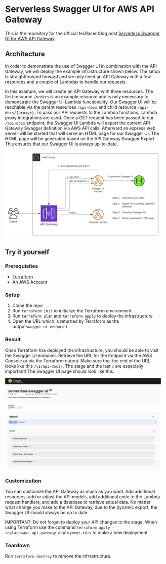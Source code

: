 # Serverless Swagger UI for AWS API Gateway

This is the repository for the official tecRacer blog post [Serverless Swagger UI for AWS API Gateway](https://www.tecracer.com/blog/2023/03/serverless-swagger-ui-for-aws-api-gateway.html).

## Architecture

In order to demonstrate the use of Swagger UI in combination with the API Gateway, we will deploy the example infrastructure shown below. The setup is straightforward forward and we only need an API Gateway with a few resources and a couple of Lambdas to handle our requests.

In this example, we will create an API Gateway with three resources. The first resource `/orders` is an example resource and is only necessary to demonstrate the Swagger UI Lambda functionality. Our Swagger UI will be reachable via the parent resources `/api-docs` and child resource `/api-docs/{proxy+}`. To pass our API requests to the Lambda functions, Lambda proxy integrations are used. Once a GET request has been passed to our `/api-docs` endpoint, the Swagger UI Lambda will export the current API Gateway Swagger definition via AWS API calls. Afterward an express web server will be started that will serve an HTML page for our Swagger UI. The HTML page will be generated based on the API Gateway Swagger Export. This ensures that our Swagger UI is always up-to-date.

![Architecture diagram](media/architecture.png)

## Try it yourself

### Prerequisites

- [Terraform](https://developer.hashicorp.com/terraform/downloads)
- An AWS Account

### Setup

1. Clone the repo
2. Run `terraform init` to initialize the Terraform environment
3. Run `terraform plan` and `terraform apply` to deploy the infrastructure
4. Open the URL which is returned by Terraform as the output`swagger_ui_endpoint`

### Result

Once Terraform has deployed the infrastructure, you should be able to visit the Swagger UI endpoint. Retrieve the URL for the Endpoint via the AWS Console or via the Terraform output. Make sure that the end of the URL looks like this `/v1/api-docs/`. The stage and the last `/` are especially important! The Swagger UI page should look like this.

![Architecture diagram](media/swagger-ui.png)

### Customization

You can customize the API Gateway as much as you want. Add additional resources, add or adjust the API models, add additional code to the Lambda request handlers, and add a database to retrieve actual data. No matter what change you make to the API Gateway, due to the dynamic export, the Swagger UI should always be up to date.

IMPORTANT: Do not forget to deploy your API changes to the stage. When using Terraform use the command `terraform apply -replace=aws_api_gateway_deployment.this` to make a new deployment.

### Teardown

Run `terraform destroy` to remove the infrastructure.
